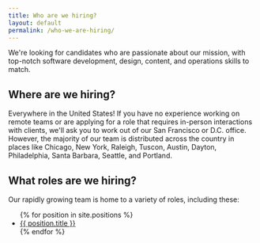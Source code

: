 ```yaml
---
title: Who are we hiring?
layout: default
permalink: /who-we-are-hiring/
---
```

We're looking for candidates who are passionate about our mission, with top-notch software development, design, content, and operations skills to match.

## Where are we hiring?

Everywhere in the United States! If you have no experience working on remote teams or are applying for a role that requires in-person interactions with clients, we'll ask you to work out of our San Francisco or D.C. office. However, the majority of our team is distributed across the country in places like Chicago, New York, Raleigh, Tuscon, Austin, Dayton, Philadelphia, Santa Barbara, Seattle, and Portland.

## What roles are we hiring?

Our rapidly growing team is home to a variety of roles, including these:

<ul>
{% for position in site.positions %}
	<li><a href="{{site.baseurl}}{{ position.url }}">{{ position.title }}</a></li>
{% endfor %}
</ul>